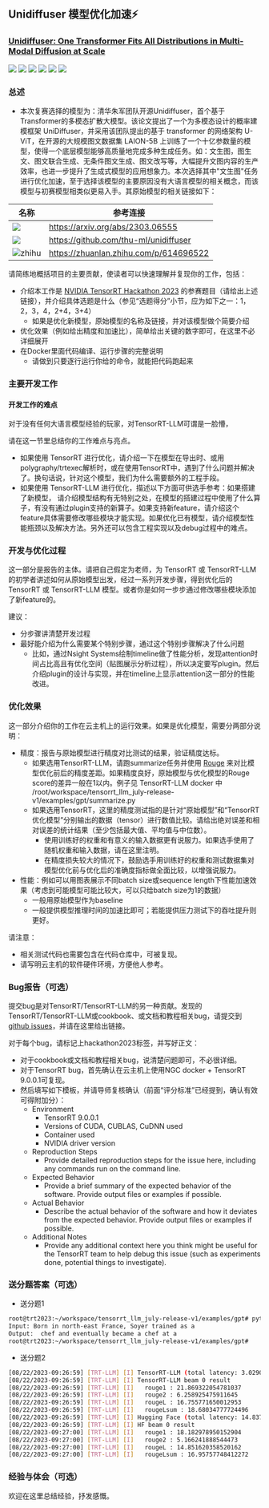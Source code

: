 ## Unidiffuser 模型优化加速:zap:
### [Unidiffuser: One Transformer Fits All Distributions in Multi-Modal Diffusion at Scale](https://arxiv.org/abs/2303.06555)
[![](https://img.shields.io/badge/Github-TensorRT%20LLM-blue)](https://github.com/NVIDIA/TensorRT)
[![](https://img.shields.io/badge/Github-TensorRT-blue)](https://github.com/NVIDIA/TensorRT)
[![](https://img.shields.io/badge/%E9%98%BF%E9%87%8C%E5%A4%A9%E6%B1%A0-TensorRT%20Hackathon%202023-blue)](https://tianchi.aliyun.com/competition/entrance/532108/introduction)
[![](https://img.shields.io/badge/NVIDIA-TensorRT%20CookBook%20CN-blue)](https://github.com/NVIDIA/trt-samples-for-hackathon-cn)
[![](https://img.shields.io/badge/B%E7%AB%99-GodV%20TensorRT%E6%95%99%E7%A8%8B-blue)](https://www.bilibili.com/video/BV1jj411Z7wG/?spm_id_from=333.337.search-card.all.click&vd_source=7cd071f968d19705aeb3d6a72130d7cf)
[![](https://img.shields.io/badge/Github-Unidiffuser-blue)](https://github.com/thu-ml/unidiffuser)
### 总述

- 本次复赛选择的模型为：清华朱军团队开源Unidiffuser，首个基于Transformer的多模态扩散大模型。该论文提出了一个为多模态设计的概率建模框架 UniDiffuser，并采用该团队提出的基于 transformer 的网络架构 U-ViT，在开源的大规模图文数据集 LAION-5B 上训练了一个十亿参数量的模型，使得一个底层模型能够高质量地完成多种生成任务。如：文生图，图生文、图文联合生成、无条件图文生成、图文改写等，大幅提升文图内容的生产效率，也进一步提升了生成式模型的应用想象力。本次选择其中"文生图"任务进行优化加速，至于选择该模型的主要原因没有大语言模型的相关概念，而该模型与初赛模型相类似更易入手。其原始模型的相关链接如下：

<div align=center>

|名称|参考连接|
|-|-|
|![](https://img.shields.io/badge/ICML2023-Unidiffuser-179bd3)|<https://arxiv.org/abs/2303.06555>|
|![](https://img.shields.io/badge/Github-Unidiffuser-blue)|<https://github.com/thu-ml/unidiffuser>|
|![zhihu](https://img.shields.io/badge/zhihu-知乎中文解读-179bd3)| <https://zhuanlan.zhihu.com/p/614696522>|

</div>


请简练地概括项目的主要贡献，使读者可以快速理解并复现你的工作，包括：

- 介绍本工作是 [NVIDIA TensorRT Hackathon 2023](https://github.com/NVIDIA/trt-samples-for-hackathon-cn/tree/master/Hackathon2023) 的参赛题目（请给出上述链接），并介绍具体选题是什么（参见“选题得分”小节，应为如下之一：1，2，3，4，2+4，3+4）
    - 如果是优化新模型，原始模型的名称及链接，并对该模型做个简要介绍
- 优化效果（例如给出精度和加速比），简单给出关键的数字即可，在这里不必详细展开
- 在Docker里面代码编译、运行步骤的完整说明
  - 请做到只要逐行运行你给的命令，就能把代码跑起来

### 主要开发工作

#### 开发工作的难点

对于没有任何大语言模型经验的玩家，对TensorRT-LLM可谓是一脸懵，

请在这一节里总结你的工作难点与亮点。
- 如果使用 TensorRT 进行优化，请介绍一下在模型在导出时、或用polygraphy/trtexec解析时，或在使用TensorRT中，遇到了什么问题并解决了。换句话说，针对这个模型，我们为什么需要额外的工程手段。
- 如果使用 TensorRT-LLM 进行优化，描述以下方面可供选手参考：如果搭建了新模型， 请介绍模型结构有无特别之处，在模型的搭建过程中使用了什么算子，有没有通过plugin支持的新算子。如果支持新feature，请介绍这个feature具体需要修改哪些模块才能实现。如果优化已有模型，请介绍模型性能瓶颈以及解决方法。另外还可以包含工程实现以及debug过程中的难点。

### 开发与优化过程

这一部分是报告的主体。请把自己假定为老师，为 TensorRT 或 TensorRT-LLM 的初学者讲述如何从原始模型出发，经过一系列开发步骤，得到优化后的 TensorRT 或 TensorRT-LLM 模型。或者你是如何一步步通过修改哪些模块添加了新feature的。

建议：

- 分步骤讲清楚开发过程
- 最好能介绍为什么需要某个特别步骤，通过这个特别步骤解决了什么问题
  - 比如，通过Nsight Systems绘制timeline做了性能分析，发现attention时间占比高且有优化空间（贴图展示分析过程），所以决定要写plugin。然后介绍plugin的设计与实现，并在timeline上显示attention这一部分的性能改进。

### 优化效果

这一部分介绍你的工作在云主机上的运行效果。如果是优化模型，需要分两部分说明：

- 精度：报告与原始模型进行精度对比测试的结果，验证精度达标。
  - 如果选用TensorRT-LLM，请跑summarize任务并使用 [Rouge](https://huggingface.co/spaces/evaluate-metric/rouge) 来对比模型优化前后的精度差距。如果精度良好，原始模型与优化模型的Rouge score的差异一般在1以内。例子见 TensorRT-LLM docker 中 /root/workspace/tensorrt_llm_july-release-v1/examples/gpt/summarize.py
  - 如果选用TensorRT，这里的精度测试指的是针对“原始模型”和“TensorRT优化模型”分别输出的数据（tensor）进行数值比较。请给出绝对误差和相对误差的统计结果（至少包括最大值、平均值与中位数）。
    - 使用训练好的权重和有意义的输入数据更有说服力。如果选手使用了随机权重和输入数据，请在这里注明。
    - 在精度损失较大的情况下，鼓励选手用训练好的权重和测试数据集对模型优化前与优化后的准确度指标做全面比较，以增强说服力。
- 性能：例如可以用图表展示不同batch size或sequence length下性能加速效果（考虑到可能模型可能比较大，可以只给batch size为1的数据）
  - 一般用原始模型作为baseline
  - 一般提供模型推理时间的加速比即可；若能提供压力测试下的吞吐提升则更好。

请注意：

- 相关测试代码也需要包含在代码仓库中，可被复现。
- 请写明云主机的软件硬件环境，方便他人参考。

### Bug报告（可选）

提交bug是对TensorRT/TensorRT-LLM的另一种贡献。发现的TensorRT/TensorRT-LLM或cookbook、或文档和教程相关bug，请提交到[github issues](https://github.com/NVIDIA/trt-samples-for-hackathon-cn/issues)，并请在这里给出链接。  

对于每个bug，请标记上hackathon2023标签，并写好正文：

- 对于cookbook或文档和教程相关bug，说清楚问题即可，不必很详细。
- 对于TensorRT bug，首先确认在云主机上使用NGC docker + TensorRT 9.0.0.1可复现。
- 然后填写如下模板，并请导师复核确认（前面“评分标准”已经提到，确认有效可得附加分）：
  - Environment
    - TensorRT 9.0.0.1
    - Versions of CUDA, CUBLAS, CuDNN used
    - Container used
    - NVIDIA driver version
  - Reproduction Steps
    - Provide detailed reproduction steps for the issue here, including any commands run on the command line.
  - Expected Behavior
    - Provide a brief summary of the expected behavior of the software. Provide output files or examples if possible.
  - Actual Behavior
    - Describe the actual behavior of the software and how it deviates from the expected behavior. Provide output files or examples if possible.
  - Additional Notes
    - Provide any additional context here you think might be useful for the TensorRT team to help debug this issue (such as experiments done, potential things to investigate).

### 送分题答案（可选）

- 送分题1

```bash
root@trt2023:~/workspace/tensorrt_llm_july-release-v1/examples/gpt# python3 run.py --max_output_len=8
Input: Born in north-east France, Soyer trained as a
Output:  chef and eventually became a chef at a
root@trt2023:~/workspace/tensorrt_llm_july-release-v1/examples/gpt#
```

- 送分题2

```bash
[08/22/2023-09:26:59] [TRT-LLM] [I] TensorRT-LLM (total latency: 3.029069662094116 sec)
[08/22/2023-09:26:59] [TRT-LLM] [I] TensorRT-LLM beam 0 result
[08/22/2023-09:26:59] [TRT-LLM] [I]   rouge1 : 21.869322054781037
[08/22/2023-09:26:59] [TRT-LLM] [I]   rouge2 : 6.258925475911645
[08/22/2023-09:26:59] [TRT-LLM] [I]   rougeL : 16.755771650012953
[08/22/2023-09:26:59] [TRT-LLM] [I]   rougeLsum : 18.68034777724496
[08/22/2023-09:26:59] [TRT-LLM] [I] Hugging Face (total latency: 14.837929248809814 sec)
[08/22/2023-09:26:59] [TRT-LLM] [I] HF beam 0 result
[08/22/2023-09:27:00] [TRT-LLM] [I]   rouge1 : 18.182978950152904
[08/22/2023-09:27:00] [TRT-LLM] [I]   rouge2 : 5.166241888544473
[08/22/2023-09:27:00] [TRT-LLM] [I]   rougeL : 14.851620358520162
[08/22/2023-09:27:00] [TRT-LLM] [I]   rougeLsum : 16.95757748412272
```

### 经验与体会（可选）

欢迎在这里总结经验，抒发感慨。